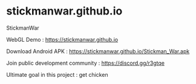 # stickmanwar.github.io
StickmanWar

WebGL Demo : https://stickmanwar.github.io

Download Android APK : https://stickmanwar.github.io/Stickman_War.apk

Join public development community : https://discord.gg/r3gtqe


Ultimate goal in this project : get chicken
